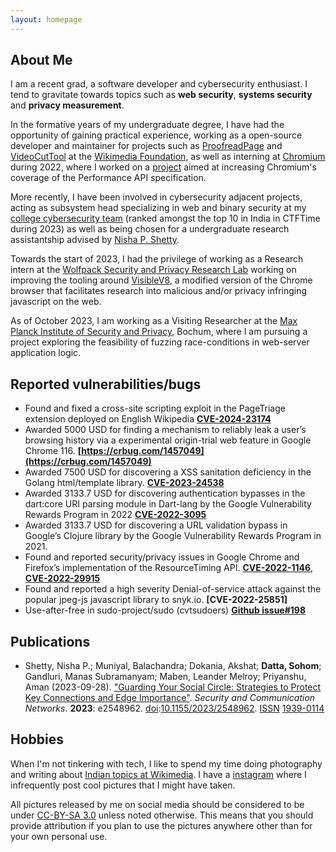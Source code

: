 ```yaml
---
layout: homepage
---
```


## About Me

I am a recent grad, a software developer and cybersecurity enthusiast. I tend to gravitate towards topics such as **web security**, **systems security** and **privacy measurement**.

In the formative years of my undergraduate degree, I have had the opportunity of gaining practical experience, working as a open-source developer and maintainer for projects such as [ProofreadPage](https://mediawiki.org/wiki/Extension:ProofreadPage) and [VideoCutTool](https://commons.wikimedia.org/wiki/COM:VideoCutTool) at the [Wikimedia Foundation](https://wikimediafoundation.org), as well as interning at [Chromium](https://chromium.org) during 2022, where I worked on a [project](https://summerofcode.withgoogle.com/archive/2022/projects/Vqi9wYEF) aimed at increasing Chromium's coverage of the Performance API specification.

More recently, I have been involved in cybersecurity adjacent projects, acting as subsystem head specializing in web and binary security at my [college cybersecurity team](https://ctftime.org/team/62713/) (ranked amongst the top 10 in India in CTFTime during 2023) as well as being chosen for a undergraduate research assistantship advised by [Nisha P. Shetty](https://manipal.edu/mit/department-faculty/faculty-list/nisha-p-shetty/_jcr_content.html).

Towards the start of 2023, I had the privilege of working as a Research intern at the [Wolfpack Security and Privacy Research Lab](https://wspr.csc.ncsu.edu/) working on improving the tooling around [VisibleV8](https://github.com/wspr-ncsu/visiblev8), a modified version of the Chrome browser that facilitates research into malicious and/or privacy infringing javascript on the web.

As of October 2023, I am working as a Visiting Researcher at the [Max Planck Institute of Security and Privacy](https://mpi-sp.org/), Bochum, where I am pursuing a project exploring the feasibility of fuzzing race-conditions in web-server application logic.

## Reported vulnerabilities/bugs

- Found and fixed a cross-site scripting exploit in the PageTriage extension deployed on English Wikipedia **[CVE-2024-23174](https://nvd.nist.gov/vuln/detail/CVE-2024-23174)**
- Awarded 5000 USD for finding a mechanism to reliably leak a user’s browsing history via a experimental origin-trial web feature
in Google Chrome 116. **[https://crbug.com/1457049](https://crbug.com/1457049)**
- Awarded 7500 USD for discovering a XSS sanitation deficiency in the Golang html/template library. **[CVE-2023-24538](https://nvd.nist.gov/vuln/detail/CVE-2023-24538)**
- Awarded 3133.7 USD for discovering authentication bypasses in the dart:core URI parsing module in Dart-lang by
the Google Vulnerability Rewards Program in 2022 **[CVE-2022-3095](https://nvd.nist.gov/vuln/detail/CVE-2022-3095)**
- Awarded 3133.7 USD for discovering a URL validation bypass in Google’s Clojure library by the Google Vulnerability
Rewards Program in 2021.
- Found and reported security/privacy issues in Google Chrome and Firefox’s implementation of the ResourceTiming
API. **[CVE-2022-1146](https://nvd.nist.gov/vuln/detail/CVE-2022-1146)**, **[CVE-2022-29915](https://nvd.nist.gov/vuln/detail/CVE-2022-29915)**
- Found and reported a high severity Denial-of-service attack against the popular jpeg-js javascript library to snyk.io. **[CVE-2022-25851]**
- Use-after-free in sudo-project/sudo (cvtsudoers) **[Github issue#198](https://github.com/sudo-project/sudo/issues/198)**

## Publications

* Shetty, Nisha P.; Muniyal, Balachandra; Dokania, Akshat; **Datta, Sohom**; Gandluri, Manas Subramanyam; Maben, Leander Melroy; Priyanshu, Aman (2023-09-28). ["Guarding Your Social Circle: Strategies to Protect Key Connections and Edge Importance"](https://www.hindawi.com/journals/scn/2023/2548962/). *Security and Communication Networks*. **2023**: e2548962. [doi](https://en.wikipedia.org/wiki/Doi_(identifier) "Doi (identifier)"):[10.1155/2023/2548962](https://doi.org/10.1155%2F2023%2F2548962). [ISSN](https://en.wikipedia.org/wiki/ISSN_(identifier) "ISSN (identifier)") [1939-0114](https://www.worldcat.org/issn/1939-0114)

## Hobbies

When I'm not tinkering with tech, I like to spend my time doing photography and writing about [Indian topics at Wikimedia](https://en.wikipedia.org/wiki/Special:Contributions/Sohom_Datta). I have a [instagram](https://instagram.com/dattasohom) where I infrequently post cool pictures that I might have taken.

All pictures released by me on social media should be considered to be under [CC-BY-SA 3.0](https://creativecommons.org/licenses/by-sa/3.0/) unless noted otherwise. This means that you should provide attribution if you plan to use the pictures anywhere other than for your own personal use.
